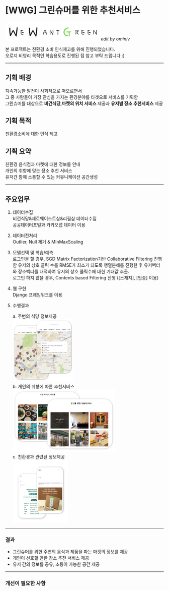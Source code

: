 # [WWG] 그린슈머를 위한 추천서비스 

<img src="README.assets/WWG.png"  width=300 ailgn=center>   *edit by ominiv*

본 프로젝트는 친환경 소비 인식제고를 위해 진행되었습니다.<br>오로지 비영리 목적인 학습용도로 진행된 점 참고 부탁 드립니다 :)

---

## 기획 배경
지속가능한 발전이 사회적으로 떠오르면서 <br>
그 중 사람들이 가장 관심을 가지는 환경분야를 타겟으로 서비스를 기획함 <br>
그린슈머를 대상으로  **비건식당,마켓의 위치 서비스** 제공과 **유저별 장소 추천서비스** 제공

## 기획 목적
친환경소비에 대한 인식 제고

## 기획 요약
친환경 음식점과 마켓에 대한 정보를 안내 <br>
개인의 취향에 맞는 장소 추천 서비스<br>
유저간 함께 소통할 수 있는 커뮤니케이션 공간생성


---

## 주요업무

1. 데이터수집<br>비건식당&제로웨이스트샵&리필샵 데이터수집<br>공공데이터포털과 카카오맵 데이터 이용
    
2. 데이터전처리<br>Outlier, Null 제거 & MinMaxScaling
    
3. 모델선택 및 학습/예측<br>로그인을 할 경우, SGD Matrix Factorization기반 Collaborative Filtering 진행함 유저의 상호 클릭 수를 RMSE가 최소가 되도록 행렬분해를 진행한 후 유저벡터와 장소벡터를 내적하여 유저의 상호 클릭수에 대한 기대값 추출.<br>로그인 하지 않을 경우, Contents based Filtering 진행 ([소재지], [업종] 이용)
    
4. 웹 구현<br>Django 프레임워크를 이용
    
5. 수행결과
    
    a. 주변의 식당 정보제공<br><img src="README.assets/About_map.png"  height=200><br>
    b. 개인의 취향에 따른 추천서비스<br><img src="README.assets/About_recomm.png"  height=200><br>
    c. 친환경과 관련된 정보제공<br><img src="README.assets/About_board.png"  height=200>

---

### 결과

- 그린슈머를 위한 주변의 음식과 제품을 파는 마켓의 정보를 제공
- 개인이 선호할 만한 장소 추천 서비스 제공
- 유저 간의 정보를 공유, 소통이 가능한 공간 제공

---
### 개선이 필요한 사항

